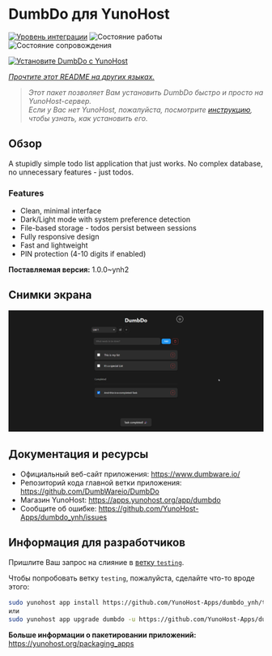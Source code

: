 <!--
Важно: этот README был автоматически сгенерирован <https://github.com/YunoHost/apps/tree/master/tools/readme_generator>
Он НЕ ДОЛЖЕН редактироваться вручную.
-->

# DumbDo для YunoHost

[![Уровень интеграции](https://apps.yunohost.org/badge/integration/dumbdo)](https://ci-apps.yunohost.org/ci/apps/dumbdo/)
![Состояние работы](https://apps.yunohost.org/badge/state/dumbdo)
![Состояние сопровождения](https://apps.yunohost.org/badge/maintained/dumbdo)

[![Установите DumbDo с YunoHost](https://install-app.yunohost.org/install-with-yunohost.svg)](https://install-app.yunohost.org/?app=dumbdo)

*[Прочтите этот README на других языках.](./ALL_README.md)*

> *Этот пакет позволяет Вам установить DumbDo быстро и просто на YunoHost-сервер.*  
> *Если у Вас нет YunoHost, пожалуйста, посмотрите [инструкцию](https://yunohost.org/install), чтобы узнать, как установить его.*

## Обзор

A stupidly simple todo list application that just works. No complex database, no unnecessary features - just todos.

### Features

- Clean, minimal interface
- Dark/Light mode with system preference detection
- File-based storage - todos persist between sessions
- Fully responsive design
- Fast and lightweight
- PIN protection (4-10 digits if enabled)


**Поставляемая версия:** 1.0.0~ynh2

## Снимки экрана

![Снимок экрана DumbDo](./doc/screenshots/screenshot.png)

## Документация и ресурсы

- Официальный веб-сайт приложения: <https://www.dumbware.io/>
- Репозиторий кода главной ветки приложения: <https://github.com/DumbWareio/DumbDo>
- Магазин YunoHost: <https://apps.yunohost.org/app/dumbdo>
- Сообщите об ошибке: <https://github.com/YunoHost-Apps/dumbdo_ynh/issues>

## Информация для разработчиков

Пришлите Ваш запрос на слияние в [ветку `testing`](https://github.com/YunoHost-Apps/dumbdo_ynh/tree/testing).

Чтобы попробовать ветку `testing`, пожалуйста, сделайте что-то вроде этого:

```bash
sudo yunohost app install https://github.com/YunoHost-Apps/dumbdo_ynh/tree/testing --debug
или
sudo yunohost app upgrade dumbdo -u https://github.com/YunoHost-Apps/dumbdo_ynh/tree/testing --debug
```

**Больше информации о пакетировании приложений:** <https://yunohost.org/packaging_apps>
